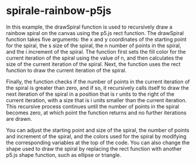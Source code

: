 # spirale-rainbow-p5js

In this example, the drawSpiral function is used to recursively draw a rainbow spiral on the canvas using the p5.js rect function. The drawSpiral function takes five arguments: the x and y coordinates of the starting point for the spiral, the s size of the spiral, the n number of points in the spiral, and the i increment of the spiral. The function first sets the fill color for the current iteration of the spiral using the value of n, and then calculates the size of the current iteration of the spiral. Next, the function uses the rect function to draw the current iteration of the spiral.

Finally, the function checks if the number of points in the current iteration of the spiral is greater than zero, and if so, it recursively calls itself to draw the next iteration of the spiral in a position that is r units to the right of the current iteration, with a size that is i units smaller than the current iteration. This recursive process continues until the number of points in the spiral becomes zero, at which point the function returns and no further iterations are drawn.

You can adjust the starting point and size of the spiral, the number of points and increment of the spiral, and the colors used for the spiral by modifying the corresponding variables at the top of the code. You can also change the shape used to draw the spiral by replacing the rect function with another p5.js shape function, such as ellipse or triangle.

